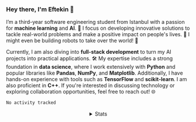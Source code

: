 <!-- About Me -->

### Hey there, I'm Eftekin 👋

<p align="left">
  I’m a third-year software engineering student from Istanbul with a passion for <strong>machine learning</strong> and <strong>AI</strong>. 🌟 I focus on developing innovative solutions to tackle real-world problems and make a positive impact on people's lives. 🚀 I might even be building robots to take over the world! 🤖
</p>

<p align="left">
  Currently, I am also diving into <strong>full-stack development</strong> to turn my AI projects into practical applications. 🛠️ My expertise includes a strong foundation in <strong>data science</strong>, where I work extensively with <strong>Python</strong> and popular libraries like <strong>Pandas</strong>, <strong>NumPy</strong>, and <strong>Matplotlib</strong>. Additionally, I have hands-on experience with tools such as <strong>TensorFlow</strong> and <strong>scikit-learn</strong>. I am also proficient in <strong>C++</strong>. If you're interested in discussing technology or exploring collaboration opportunities, feel free to reach out! 🌐
</p>

<!--START_SECTION:waka-->

```txt
No activity tracked
```

<!--END_SECTION:waka-->

<details align="center">
  <summary>Stats</summary>

  <!-- GitHub Stats -->
  <p align="center">
    <a href="#"><img src="https://github-readme-stats.vercel.app/api?username=eftekin&hide_title=true&hide_rank=true&show_icons=true&include_all_commits=true&count_private=true&disable_animations=false&locale=en&hide_border=true&order=1" height="130" alt="stats graph" /></a>
    <a href="#"><img src="https://github-readme-stats.vercel.app/api/top-langs?username=eftekin&locale=en&hide_title=false&layout=compact&hide=jupyter%20notebook&card_width=320&langs_count=4&hide_border=true&order=2" height="130" alt="languages graph" /></a>
    <a href="#"><img src="https://streak-stats.demolab.com?user=eftekin&locale=en&mode=daily&hide_border=true&border_radius=5&order=3" height="130" alt="streak graph" /></a>
  </p>


  <img src="https://komarev.com/ghpvc/?username=eftekin"/>
</details>
